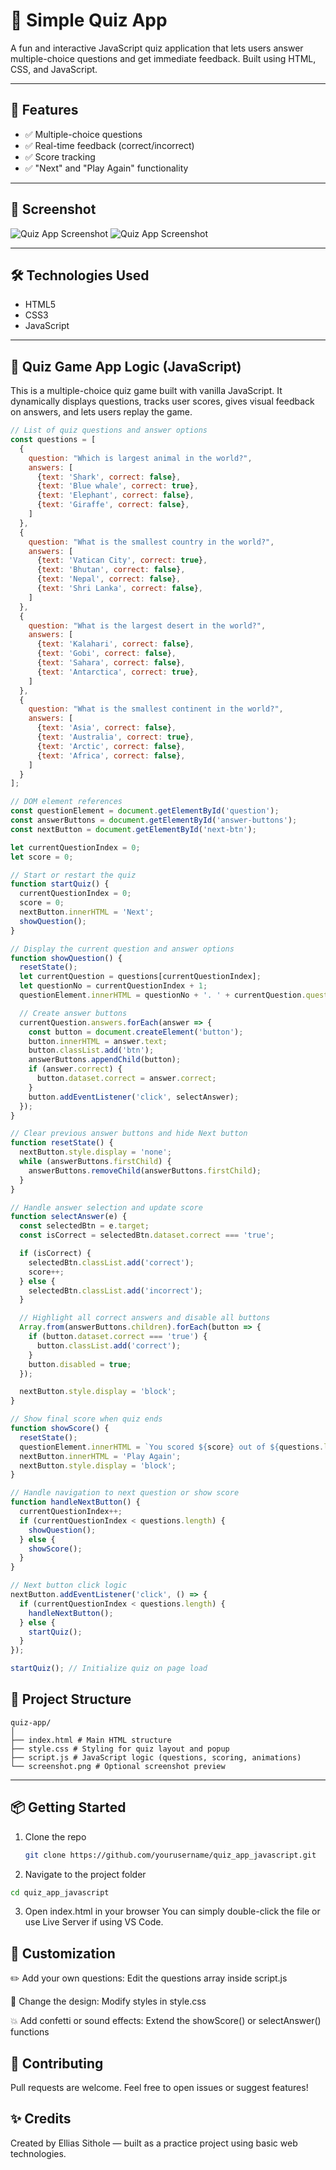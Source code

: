 # 🧠 Simple Quiz App

A fun and interactive JavaScript quiz application that lets users answer multiple-choice questions and get immediate feedback. Built using HTML, CSS, and JavaScript.

---

## 🚀 Features

- ✅ Multiple-choice questions
- ✅ Real-time feedback (correct/incorrect)
- ✅ Score tracking
- ✅ "Next" and "Play Again" functionality

---

## 📸 Screenshot

![Quiz App Screenshot](images/screenshot1.PNG)
![Quiz App Screenshot](images/screenshot2.PNG)

---

## 🛠️ Technologies Used

- HTML5
- CSS3
- JavaScript 

---
## 🧠 Quiz Game App Logic (JavaScript)

This is a multiple-choice quiz game built with vanilla JavaScript. It dynamically displays questions, tracks user scores, gives visual feedback on answers, and lets users replay the game.

```javascript
// List of quiz questions and answer options
const questions = [
  {
    question: "Which is largest animal in the world?",
    answers: [ 
      {text: 'Shark', correct: false},
      {text: 'Blue whale', correct: true},
      {text: 'Elephant', correct: false},
      {text: 'Giraffe', correct: false},
    ] 
  },
  {
    question: "What is the smallest country in the world?",
    answers: [
      {text: 'Vatican City', correct: true},
      {text: 'Bhutan', correct: false},
      {text: 'Nepal', correct: false},
      {text: 'Shri Lanka', correct: false},
    ]
  },
  {
    question: "What is the largest desert in the world?",
    answers: [
      {text: 'Kalahari', correct: false},
      {text: 'Gobi', correct: false},
      {text: 'Sahara', correct: false},
      {text: 'Antarctica', correct: true},
    ]
  },
  {
    question: "What is the smallest continent in the world?",
    answers: [
      {text: 'Asia', correct: false},
      {text: 'Australia', correct: true},
      {text: 'Arctic', correct: false},
      {text: 'Africa', correct: false},
    ]
  }
];

// DOM element references
const questionElement = document.getElementById('question');
const answerButtons = document.getElementById('answer-buttons');
const nextButton = document.getElementById('next-btn');

let currentQuestionIndex = 0;
let score = 0;

// Start or restart the quiz
function startQuiz() {
  currentQuestionIndex = 0;
  score = 0;
  nextButton.innerHTML = 'Next';
  showQuestion();
}

// Display the current question and answer options
function showQuestion() {
  resetState();
  let currentQuestion = questions[currentQuestionIndex];
  let questionNo = currentQuestionIndex + 1;
  questionElement.innerHTML = questionNo + '. ' + currentQuestion.question;

  // Create answer buttons
  currentQuestion.answers.forEach(answer => {
    const button = document.createElement('button');
    button.innerHTML = answer.text;
    button.classList.add('btn');
    answerButtons.appendChild(button);
    if (answer.correct) {
      button.dataset.correct = answer.correct;
    }
    button.addEventListener('click', selectAnswer);
  });
}

// Clear previous answer buttons and hide Next button
function resetState() {
  nextButton.style.display = 'none';
  while (answerButtons.firstChild) {
    answerButtons.removeChild(answerButtons.firstChild);
  }
}

// Handle answer selection and update score
function selectAnswer(e) {
  const selectedBtn = e.target;
  const isCorrect = selectedBtn.dataset.correct === 'true';

  if (isCorrect) {
    selectedBtn.classList.add('correct');
    score++;
  } else {
    selectedBtn.classList.add('incorrect');
  }

  // Highlight all correct answers and disable all buttons
  Array.from(answerButtons.children).forEach(button => {
    if (button.dataset.correct === 'true') {
      button.classList.add('correct');
    }
    button.disabled = true;
  });

  nextButton.style.display = 'block';
}

// Show final score when quiz ends
function showScore() {
  resetState();
  questionElement.innerHTML = `You scored ${score} out of ${questions.length}!`;
  nextButton.innerHTML = 'Play Again';
  nextButton.style.display = 'block';
}

// Handle navigation to next question or show score
function handleNextButton() {
  currentQuestionIndex++;
  if (currentQuestionIndex < questions.length) {
    showQuestion();
  } else {
    showScore();
  }
}

// Next button click logic
nextButton.addEventListener('click', () => {
  if (currentQuestionIndex < questions.length) {
    handleNextButton();
  } else {
    startQuiz();
  }
});

startQuiz(); // Initialize quiz on page load
```

## 📂 Project Structure
```vscode
quiz-app/
│
├── index.html # Main HTML structure
├── style.css # Styling for quiz layout and popup
├── script.js # JavaScript logic (questions, scoring, animations)
└── screenshot.png # Optional screenshot preview
```

---

## 📦 Getting Started

1. Clone the repo
   ```bash
   git clone https://github.com/yourusername/quiz_app_javascript.git
   ```
2. Navigate to the project folder
  ```bash
  cd quiz_app_javascript
  ```
3. Open index.html in your browser
   You can simply double-click the file or use Live Server if using VS Code.

 ## 🎉 Customization
✏️ Add your own questions:
Edit the questions array inside script.js

🎨 Change the design:
Modify styles in style.css

💥 Add confetti or sound effects:
Extend the showScore() or selectAnswer() functions

## 🤝 Contributing
Pull requests are welcome. Feel free to open issues or suggest features!
## ✨ Credits
Created by Ellias Sithole — built as a practice project using basic web technologies.
